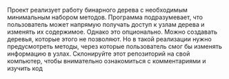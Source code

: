 Проект реализует работу бинарного дерева с необходимым минимальным набором методов.
Программа подразумевает, что пользователь может напрямую получать доступ к узлам дерева и изменять их содержимое. Однако это опционально. Можно создавать деревья, которые этого не позволяют. Но в такой реализации нужно предусмотреть методы, через которые пользователь смог бы изменять информацию в узлах.
Склонируйте этот репозиторий на свой компьютер, чтобы внимательно ознакомиться с комментариями и изучить код
